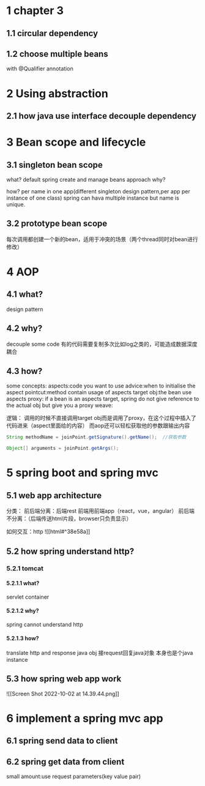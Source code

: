 # 1 chapter 3
## 1.1 circular dependency
## 1.2 choose multiple beans
with @Qualifier annotation

# 2 Using abstraction
## 2.1 how java use interface decouple dependency

# 3 Bean scope and lifecycle
## 3.1 singleton bean scope
what?
default spring create and manage beans approach
why?

how?
per name in one app(different singleton design pattern,per app per instance of one class)
spring can hava multiple instance but name is unique.

## 3.2 prototype bean scope
每次调用都创建一个新的bean，适用于冲突的场景（两个thread同时对bean进行修改）

# 4 AOP
## 4.1 what?
design pattern

## 4.2 why?
decouple some code
有的代码需要复制多次比如log之类的，可能造成数据深度耦合

## 4.3 how?

some concepts:
aspects:code you want to use
advice:when to initialise the aspect
pointcut:method contain usage of aspects
target obj:the bean use aspects
proxy: if a bean is an aspects target, spring do not give reference to the actual obj but give you a proxy
weave: 

逻辑：
调用的时候不直接调用target obj而是调用了proxy，在这个过程中插入了代码进来（aspect里面给的内容）
而aop还可以轻松获取他的参数跟输出内容
```java
String methodName = joinPoint.getSignature().getName();  //获取参数

Object[] arguments = joinPoint.getArgs();

```

# 5 spring boot and spring mvc
## 5.1 web app architecture
分类：
前后端分离：后端rest 前端用前端app（react，vue，angular）
前后端不分离：（后端传送html片段，browser只负责显示）

如何交互：http ![[html#^38e58a]]
## 5.2 how spring understand http?
### 5.2.1 tomcat 
#### 5.2.1.1 what?
servlet container
#### 5.2.1.2 why?
spring cannot understand http 
#### 5.2.1.3 how?
translate http and response java obj
接request回复java对象
本身也是个java instance

## 5.3 how spring web app work
![[Screen Shot 2022-10-02 at 14.39.44.png]]

# 6 implement a spring mvc app
## 6.1 spring send data to client

## 6.2 spring get data from client
small amount:use request parameters(key value pair)
